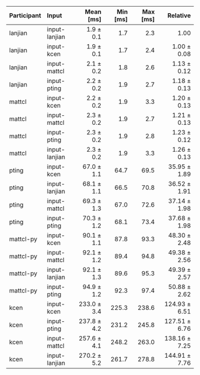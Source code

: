 | Participant | Input | Mean [ms] | Min [ms] | Max [ms] | Relative |
|:---|:---|---:|---:|---:|---:|
| lanjian | input-lanjian | 1.9 ± 0.1 | 1.7 | 2.3 | 1.00 |
| lanjian | input-kcen | 1.9 ± 0.1 | 1.7 | 2.4 | 1.00 ± 0.08 |
| lanjian | input-mattcl | 2.1 ± 0.2 | 1.8 | 2.6 | 1.13 ± 0.12 |
| lanjian | input-pting | 2.2 ± 0.2 | 1.9 | 2.7 | 1.18 ± 0.13 |
| mattcl | input-kcen | 2.2 ± 0.2 | 1.9 | 3.3 | 1.20 ± 0.13 |
| mattcl | input-mattcl | 2.3 ± 0.2 | 1.9 | 2.7 | 1.21 ± 0.13 |
| mattcl | input-pting | 2.3 ± 0.2 | 1.9 | 2.8 | 1.23 ± 0.12 |
| mattcl | input-lanjian | 2.3 ± 0.2 | 1.9 | 3.3 | 1.26 ± 0.13 |
| pting | input-kcen | 67.0 ± 1.1 | 64.7 | 69.5 | 35.95 ± 1.89 |
| pting | input-lanjian | 68.1 ± 1.1 | 66.5 | 70.8 | 36.52 ± 1.91 |
| pting | input-mattcl | 69.3 ± 1.3 | 67.0 | 72.6 | 37.14 ± 1.98 |
| pting | input-pting | 70.3 ± 1.2 | 68.1 | 73.4 | 37.68 ± 1.98 |
| mattcl-py | input-kcen | 90.1 ± 1.1 | 87.8 | 93.3 | 48.30 ± 2.48 |
| mattcl-py | input-mattcl | 92.1 ± 1.2 | 89.4 | 94.8 | 49.38 ± 2.56 |
| mattcl-py | input-lanjian | 92.1 ± 1.3 | 89.6 | 95.3 | 49.39 ± 2.57 |
| mattcl-py | input-pting | 94.9 ± 1.2 | 92.3 | 97.4 | 50.88 ± 2.62 |
| kcen | input-kcen | 233.0 ± 3.4 | 225.3 | 238.6 | 124.93 ± 6.51 |
| kcen | input-pting | 237.8 ± 4.2 | 231.2 | 245.8 | 127.51 ± 6.76 |
| kcen | input-mattcl | 257.6 ± 4.1 | 248.2 | 263.0 | 138.16 ± 7.25 |
| kcen | input-lanjian | 270.2 ± 5.2 | 261.7 | 278.8 | 144.91 ± 7.76 |
